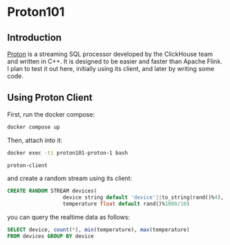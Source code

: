 # Proton101

## Introduction

[Proton](https://github.com/timeplus-io/proton) is a streaming SQL processor developed by the ClickHouse team and written in C++.
It is designed to be easier and faster than Apache Flink. I plan to test it out here,
initially using its client, and later by writing some code.

## Using Proton Client

First, run the docker compose:

```bash
docker compose up
```

Then, attach into it:

```bash
docker exec -ti proton101-proton-1 bash

proton-client
```

and create a random stream using its client:

```sql
CREATE RANDOM STREAM devices(
                  device string default 'device'||to_string(rand()%4),
                  temperature float default rand()%1000/10)
```

you can query the realtime data as follows:

```sql
SELECT device, count(*), min(temperature), max(temperature)
FROM devices GROUP BY device
```
